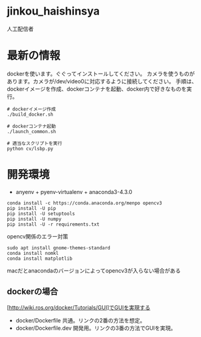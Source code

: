 # jinkou_haishinsya
人工配信者

# 最新の情報
dockerを使います。ぐぐってインストールしてください。
カメラを使うものがあります。カメラが/dev/video0に対応するように接続してください。
手順は、dockerイメージを作成、dockerコンテナを起動、docker内で好きなものを実行。

```
# dockerイメージ作成
./build_docker.sh

# dockerコンテナ起動
./launch_common.sh

# 適当なスクリプトを実行
python cv/lsbp.py
```

# 開発環境
* anyenv + pyenv-virtualenv + anaconda3-4.3.0
```
conda install -c https://conda.anaconda.org/menpo opencv3
pip install -U pip
pip install -U setuptools
pip install -U numpy
pip install -U -r requirements.txt
```

opencv関係のエラー対策
```
sudo apt install gnome-themes-standard
conda install nomkl
conda install matplotlib 
```
macだとanacondaのバージョンによってopencv3が入らない場合がある


## dockerの場合
[http://wiki.ros.org/docker/Tutorials/GUI]でGUIを実現する
* docker/Dockerfile
  共通。リンクの2番の方法を想定。
* docker/Dockerfile.dev
  開発用。リンクの3番の方法でGUIを実現。

